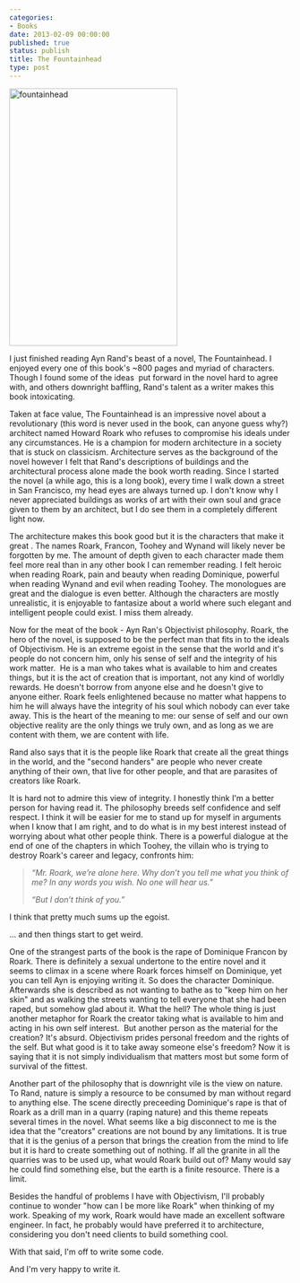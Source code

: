 ```yaml
---
categories:
- Books
date: 2013-02-09 00:00:00
published: true
status: publish
title: The Fountainhead
type: post
---
```


<a href="https://s3-us-west-2.amazonaws.com/pedaldp/uploads/2013/02/fountainhead.gif"><img class="alignleft" alt="fountainhead" src="https://s3-us-west-2.amazonaws.com/pedaldp/uploads/2013/02/fountainhead.gif" width="300" height="459" /></a>

I just finished reading Ayn Rand's beast of a novel, The Fountainhead. I enjoyed every one of this book's ~800 pages and myriad of characters. Though I found some of the ideas  put forward in the novel hard to agree with, and others downright baffling, Rand's talent as a writer makes this book intoxicating.

Taken at face value, The Fountainhead is an impressive novel about a revolutionary (this word is never used in the book, can anyone guess why?) architect named Howard Roark who refuses to compromise his ideals under any circumstances. He is a champion for modern architecture in a society that is stuck on classicism. Architecture serves as the background of the novel however I felt that Rand's descriptions of buildings and the architectural process alone made the book worth reading. Since I started the novel (a while ago, this is a long book), every time I walk down a street in San Francisco, my head eyes are always turned up. I don't know why I never appreciated buildings as works of art with their own soul and grace given to them by an architect, but I do see them in a completely different light now.

The architecture makes this book good but it is the characters that make it great . The names Roark, Francon, Toohey and Wynand will likely never be forgotten by me. The amount of depth given to each character made them feel more real than in any other book I can remember reading. I felt heroic when reading Roark, pain and beauty when reading Dominique, powerful when reading Wynand and evil when reading Toohey. The monologues are great and the dialogue is even better. Although the characters are mostly unrealistic, it is enjoyable to fantasize about a world where such elegant and intelligent people could exist. I miss them already.

Now for the meat of the book - Ayn Ran's Objectivist philosophy. Roark, the hero of the novel, is supposed to be the perfect man that fits in to the ideals of Objectivism. He is an extreme egoist in the sense that the world and it's people do not concern him, only his sense of self and the integrity of his work matter.  He is a man who takes what is available to him and creates things, but it is the act of creation that is important, not any kind of worldly rewards. He doesn't borrow from anyone else and he doesn't give to anyone either. Roark feels enlightened because no matter what happens to him he will always have the integrity of his soul which nobody can ever take away. This is the heart of the meaning to me: our sense of self and our own objective reality are the only things we truly own, and as long as we are content with them, we are content with life.

Rand also says that it is the people like Roark that create all the great things in the world, and the "second handers" are people who never create anything of their own, that live for other people, and that are parasites of creators like Roark.

It is hard not to admire this view of integrity. I honestly think I'm a better person for having read it. The philosophy breeds self confidence and self respect. I think it will be easier for me to stand up for myself in arguments when I know that I am right, and to do what is in my best interest instead of worrying about what other people think. There is a powerful dialogue at the end of one of the chapters in which Toohey, the villain who is trying to destroy Roark's career and legacy, confronts him:
<blockquote><em>“Mr. Roark, we’re alone here. Why don’t you tell me what you think of me? In any words you wish. No one will hear us.”</em>

<em>“But I don’t think of you.”</em></blockquote>
I think that pretty much sums up the egoist.

... and then things start to get weird.

One of the strangest parts of the book is the rape of Dominique Francon by Roark. There is definitely a sexual undertone to the entire novel and it seems to climax in a scene where Roark forces himself on Dominique, yet you can tell Ayn is enjoying writing it. So does the character Dominique. Afterwards she is described as not wanting to bathe as to "keep him on her skin" and as walking the streets wanting to tell everyone that she had been raped, but somehow glad about it. What the hell? The whole thing is just another metaphor for Roark the creator taking what is available to him and acting in his own self interest.  But another person as the material for the creation? It's absurd. Objectivism prides personal freedom and the rights of the self. But what good is it to take away someone else's freedom? Now it is saying that it is not simply individualism that matters most but some form of survival of the fittest.

Another part of the philosophy that is downright vile is the view on nature. To Rand, nature is simply a resource to be consumed by man without regard to anything else. The scene directly preceeding Dominique's rape is that of Roark as a drill man in a quarry (raping nature) and this theme repeats several times in the novel. What seems like a big disconnect to me is the idea that the "creators" creations are not bound by any limitations. It is true that it is the genius of a person that brings the creation from the mind to life but it is hard to create something out of nothing. If all the granite in all the quarries was to be used up, what would Roark build out of? Many would say he could find something else, but the earth is a finite resource. There is a limit.

Besides the handful of problems I have with Objectivism, I'll probably continue to wonder "how can I be more like Roark" when thinking of my work. Speaking of my work, Roark would have made an excellent software engineer. In fact, he probably would have preferred it to architecture, considering you don't need clients to build something cool.

With that said, I'm off to write some code.

And I'm very happy to write it.